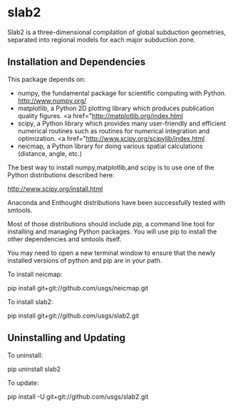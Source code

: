 slab2
=======

Slab2 is a three-dimensional compilation of global subduction geometries, separated into regional models for each major subduction zone.

Installation and Dependencies
-----------------------------

This package depends on:
 * numpy, the fundamental package for scientific computing with Python. <a href="http://www.numpy.org/">http://www.numpy.org/</a>  
 * matplotlib, a Python 2D plotting library which produces publication quality figures. <a href="<a href="http://matplotlib.org/index.html">http://matplotlib.org/index.html</a>
 * scipy, a Python library which provides many user-friendly and efficient numerical routines such as routines for numerical integration and optimization. <a href="<a href="http://www.scipy.org/scipylib/index.html">http://www.scipy.org/scipylib/index.html</a>
 * neicmap, a Python library for doing various spatial calculations (distance, angle, etc.)

The best way to install numpy,matplotlib,and scipy is to use one of the Python distributions described here:

<a href="http://www.scipy.org/install.html">http://www.scipy.org/install.html</a>

Anaconda and Enthought distributions have been successfully tested with smtools.

Most of those distributions should include <em>pip</em>, a command line tool for installing and 
managing Python packages.  You will use pip to install the other dependencies and smtools itself.  
 
You may need to open a new terminal window to ensure that the newly installed versions of python and pip
are in your path.

To install neicmap:

pip install git+git://github.com/usgs/neicmap.git

To install slab2:

pip install git+git://github.com/usgs/slab2.git

Uninstalling and Updating
-------------------------

To uninstall:

pip uninstall slab2

To update:

pip install -U git+git://github.com/usgs/slab2.git